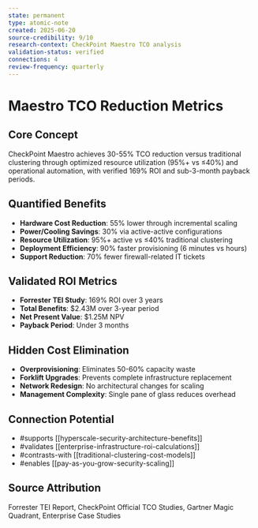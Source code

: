 ```yaml
---
state: permanent
type: atomic-note
created: 2025-06-20
source-credibility: 9/10
research-context: CheckPoint Maestro TCO analysis
validation-status: verified
connections: 4
review-frequency: quarterly
---
```


# Maestro TCO Reduction Metrics

## Core Concept
CheckPoint Maestro achieves 30-55% TCO reduction versus traditional clustering through optimized resource utilization (95%+ vs ≤40%) and operational automation, with verified 169% ROI and sub-3-month payback periods.

## Quantified Benefits
- **Hardware Cost Reduction**: 55% lower through incremental scaling
- **Power/Cooling Savings**: 30% via active-active configurations
- **Resource Utilization**: 95%+ active vs ≤40% traditional clustering
- **Deployment Efficiency**: 90% faster provisioning (6 minutes vs hours)
- **Support Reduction**: 70% fewer firewall-related IT tickets

## Validated ROI Metrics
- **Forrester TEI Study**: 169% ROI over 3 years
- **Total Benefits**: $2.43M over 3-year period
- **Net Present Value**: $1.25M NPV
- **Payback Period**: Under 3 months

## Hidden Cost Elimination
- **Overprovisioning**: Eliminates 50-60% capacity waste
- **Forklift Upgrades**: Prevents complete infrastructure replacement
- **Network Redesign**: No architectural changes for scaling
- **Management Complexity**: Single pane of glass reduces overhead

## Connection Potential
- #supports [[hyperscale-security-architecture-benefits]]
- #validates [[enterprise-infrastructure-roi-calculations]]
- #contrasts-with [[traditional-clustering-cost-models]]
- #enables [[pay-as-you-grow-security-scaling]]

## Source Attribution
Forrester TEI Report, CheckPoint Official TCO Studies, Gartner Magic Quadrant, Enterprise Case Studies
